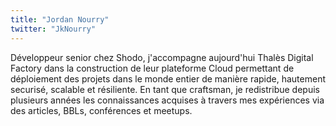 ```yaml
---
title: "Jordan Nourry"
twitter: "JkNourry"
---
```


Développeur senior chez Shodo, j'accompagne aujourd'hui Thalès Digital
Factory dans la construction de leur plateforme Cloud permettant de
déploiement des projets dans le monde entier de manière rapide,
hautement securisé, scalable et résiliente. En tant que craftsman, je
redistribue depuis plusieurs années les connaissances acquises à travers
mes expériences via des articles, BBLs, conférences et meetups.
